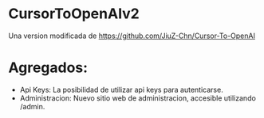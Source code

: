 # CursorToOpenAIv2
Una version modificada de https://github.com/JiuZ-Chn/Cursor-To-OpenAI

# Agregados:
- Api Keys: La posibilidad de utilizar api keys para autenticarse.
- Administracion: Nuevo sitio web de administracion, accesible utilizando /admin.
